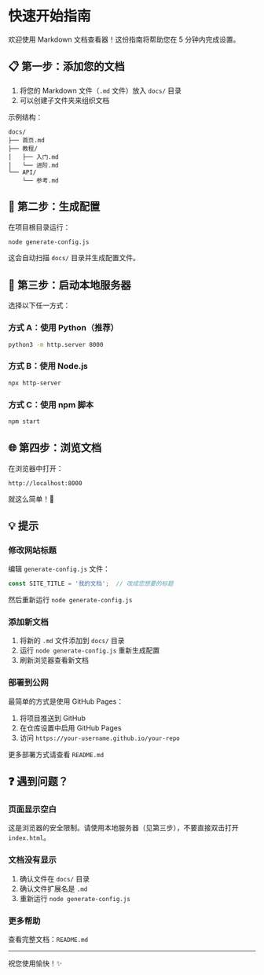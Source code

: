 # 快速开始指南

欢迎使用 Markdown 文档查看器！这份指南将帮助您在 5 分钟内完成设置。

## 📋 第一步：添加您的文档

1. 将您的 Markdown 文件（`.md` 文件）放入 `docs/` 目录
2. 可以创建子文件夹来组织文档

示例结构：
```
docs/
├── 首页.md
├── 教程/
│   ├── 入门.md
│   └── 进阶.md
└── API/
    └── 参考.md
```

## 🔧 第二步：生成配置

在项目根目录运行：

```bash
node generate-config.js
```

这会自动扫描 `docs/` 目录并生成配置文件。

## 🚀 第三步：启动本地服务器

选择以下任一方式：

### 方式 A：使用 Python（推荐）

```bash
python3 -m http.server 8000
```

### 方式 B：使用 Node.js

```bash
npx http-server
```

### 方式 C：使用 npm 脚本

```bash
npm start
```

## 🌐 第四步：浏览文档

在浏览器中打开：

```
http://localhost:8000
```

就这么简单！🎉

## 💡 提示

### 修改网站标题

编辑 `generate-config.js` 文件：

```javascript
const SITE_TITLE = '我的文档';  // 改成您想要的标题
```

然后重新运行 `node generate-config.js`

### 添加新文档

1. 将新的 `.md` 文件添加到 `docs/` 目录
2. 运行 `node generate-config.js` 重新生成配置
3. 刷新浏览器查看新文档

### 部署到公网

最简单的方式是使用 GitHub Pages：

1. 将项目推送到 GitHub
2. 在仓库设置中启用 GitHub Pages
3. 访问 `https://your-username.github.io/your-repo`

更多部署方式请查看 `README.md`

## ❓ 遇到问题？

### 页面显示空白

这是浏览器的安全限制。请使用本地服务器（见第三步），不要直接双击打开 `index.html`。

### 文档没有显示

1. 确认文件在 `docs/` 目录
2. 确认文件扩展名是 `.md`
3. 重新运行 `node generate-config.js`

### 更多帮助

查看完整文档：`README.md`

---

祝您使用愉快！✨

